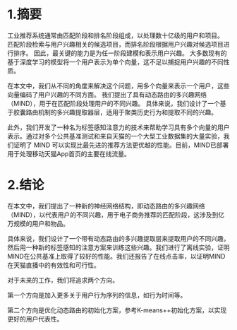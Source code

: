 # 1.摘要
工业推荐系统通常由匹配阶段和排名阶段组成，以处理数十亿级的用户和项目。 匹配阶段检索与用户兴趣相关的候选项目，而排名阶段根据用户兴趣对候选项目进行排序。 因此，最关键的能力是为任一阶段建模和表示用户兴趣。 大多数现有的基于深度学习的模型将一个用户表示为单个向量，这不足以捕捉用户兴趣的不同性质。

在本文中，我们从不同的角度来解决这个问题，用多个向量来表示一个用户，这些向量编码了用户兴趣的不同方面。 我们提出了具有动态路由的多兴趣网络（MIND），用于在匹配阶段处理用户的不同兴趣。 具体来说，我们设计了一个基于胶囊路由机制的多兴趣提取器层，适用于聚类历史行为和提取不同的兴趣。

此外，我们开发了一种名为标签感知注意力的技术来帮助学习具有多个向量的用户表示。通过对多个公共基准测试和来自天猫的一个大型工业数据集的大量实验，我们证明了 MIND 可以实现比最先进的推荐方法更优越的性能。目前，MIND已部署用于处理移动天猫App首页的主要在线流量。

# 2.结论
在本文中，我们提出了一种新的神经网络结构，即动态路由的多兴趣网络（MIND），以代表用户的不同兴趣，用于电子商务推荐的匹配阶段，这涉及到亿万规模的用户和物品。

具体来说，我们设计了一个带有动态路由的多兴趣提取层来提取用户的不同兴趣，然后用一种新的标签感知的注意方案来训练这些兴趣。我们进行了离线实验，证明MIND在公共基准上取得了较好的性能。我们还报告了在线点击率，以证明MIND在天猫直播中的有效性和可行性。

对于未来的工作，我们将追求两个方向。

第一个方向是加入更多关于用户行为序列的信息，如行为时间等。

第二个方向是优化动态路由的初始化方案，参考K-means++初始化方案，以实现更好的用户代表性。